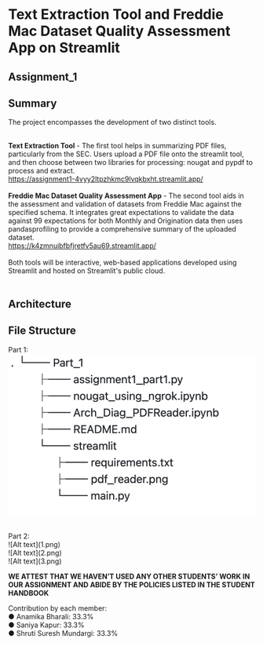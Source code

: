 # Text Extraction Tool and Freddie Mac Dataset Quality Assessment App on Streamlit

## Assignment_1

## Summary
The project encompasses the development of two distinct tools. <br>
<br>

**Text Extraction Tool** - The first tool helps in summarizing PDF files, particularly from the SEC. Users upload a PDF file onto the streamlit tool, and then choose between two libraries for processing: nougat and pypdf to process and extract. <br>
https://assignment1-4vyy2ltpzhkmc9lvqkbxht.streamlit.app/ <br>
<br>
**Freddie Mac Dataset Quality Assessment App** - The second tool aids in the assessment and validation of datasets from Freddie Mac against the specified schema. It integrates great expectations to validate the data against 99 expectations for both Monthly and Origination data then uses pandasprofiling to provide a comprehensive summary of the uploaded dataset.<br>
https://k4zmnuibfbfjretfv5au69.streamlit.app/<br>
<br>
Both tools will be interactive, web-based applications developed using Streamlit and hosted on Streamlit's public cloud.
<br>
<br>
## Architecture

## File Structure
Part 1: <br>
![Alt text](part1.png)

<br>
Part 2: <br>
![Alt text](1.png)
<br>
![Alt text](2.png)
<br>
![Alt text](3.png)
<br>



**WE ATTEST THAT WE HAVEN’T USED ANY OTHER STUDENTS’ WORK IN OUR ASSIGNMENT AND ABIDE BY THE POLICIES LISTED IN THE STUDENT HANDBOOK**<br>

Contribution by each member:<br>
  ● Anamika Bharali: 33.3%<br>
  ● Saniya Kapur: 33.3%<br>
  ● Shruti Suresh Mundargi: 33.3%

